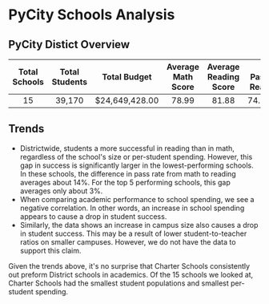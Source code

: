 # PyCity Schools Analysis 
 
## PyCity Distict Overview

| Total Schools | Total Students | Total Budget | Average Math Score | Average Reading Score | % Passing Reading | % Passing Overall |
|    :----:     |    :----:      |    :----:    |     :----:         |        :----:         |      :----:       |       :----:      |   
| 15            | 39,170         |$24,649,428.00|78.99	              |81.88	                 | 74.981%	          |65.172%            |


## Trends
- Districtwide, students a more successful in reading than in math, regardless of the school's size or per-student spending.  However, this gap in success is significantly larger in the lowest-performing schools. In these schools, the difference in pass rate from math to reading averages about 14%. For the top 5 performing schools, this gap averages only about 3%.
- When comparing academic performance to school spending, we see a negative correlation. In other words, an increase in school spending appears to cause a drop in student success.  
- Similarly, the data shows an increase in campus size also causes a drop in student success. This may be a result of lower student-to-teacher ratios on smaller campuses. However, we do not have the data to support this claim. 

Given the trends above, it's no surprise that Charter Schools consistently out preform District schools in academics. Of the 15 schools we looked at, Charter Schools had the smallest student populations and smallest per-student spending. 


